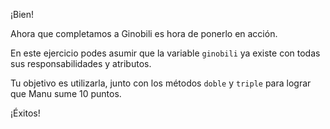 ¡Bien!

Ahora que completamos a Ginobili es hora de ponerlo en acción.

En este ejercicio podes asumir que la variable `ginobili` ya existe con todas sus responsabilidades y atributos.

Tu objetivo es utilizarla, junto con los métodos `doble` y `triple` para lograr que Manu sume 10 puntos.

¡Éxitos!